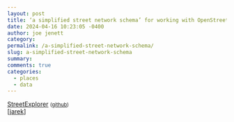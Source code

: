 ```yaml
---
layout: post
title: ‘a simplified street network schema’ for working with OpenStreetMap data
date: 2024-04-16 10:23:05 -0400
author: joe jenett
category: 
permalink: /a-simplified-street-network-schema/
slug: a-simplified-street-network-schema
summary: 
comments: true
categories:
  - places
  - data
---
```

<a title="osm2streets Street Explorer" href="https://a-b-street.github.io/osm2streets/index.html#12.63/42.79447/-83.25338/0/1">StreetExplorer</a> <small>(<a href="https://github.com/a-b-street/osm2streets">github</a>)</small><br>[<a href="https://pinboard.in/u:jarek">jarek</a>]

<a href="https://brid.gy/publish/mastodon"></a>